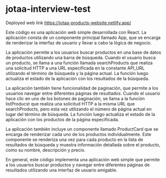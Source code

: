 # jotaa-interview-test

Deployed web link https://jotaa-products-website.netlify.app/
 
Este código es una aplicación web simple desarrollada con React. La aplicación consta de un componente principal llamado App, que se encarga de renderizar la interfaz de usuario y llevar a cabo la lógica de negocio.

La aplicación permite a los usuarios buscar productos en una base de datos de productos utilizando una barra de búsqueda. Cuando el usuario busca un producto, se llama a una función llamada searchProducts que realiza una solicitud HTTP a una URL especificada en la constante API_URL utilizando el término de búsqueda y la página actual. La función luego actualiza el estado de la aplicación con los resultados de la búsqueda.

La aplicación también tiene funcionalidad de paginación, que permite a los usuarios navegar entre diferentes páginas de resultados. Cuando el usuario hace clic en uno de los botones de paginación, se llama a la función listProducst que realiza una solicitud HTTP a la misma URL que searchProducts, pero esta vez utilizando el número de página actual en lugar del término de búsqueda. La función luego actualiza el estado de la aplicación con los productos de la página especificada.

La aplicación también incluye un componente llamado ProductCard que se encarga de renderizar cada uno de los productos individualmente. Este componente se renderiza una vez para cada producto en la lista de resultados de búsqueda y muestra información detallada sobre el producto, como su nombre, descripción y precio.

En general, este código implementa una aplicación web simple que permite a los usuarios buscar productos y navegar entre diferentes páginas de resultados utilizando una interfaz de usuario amigable.

